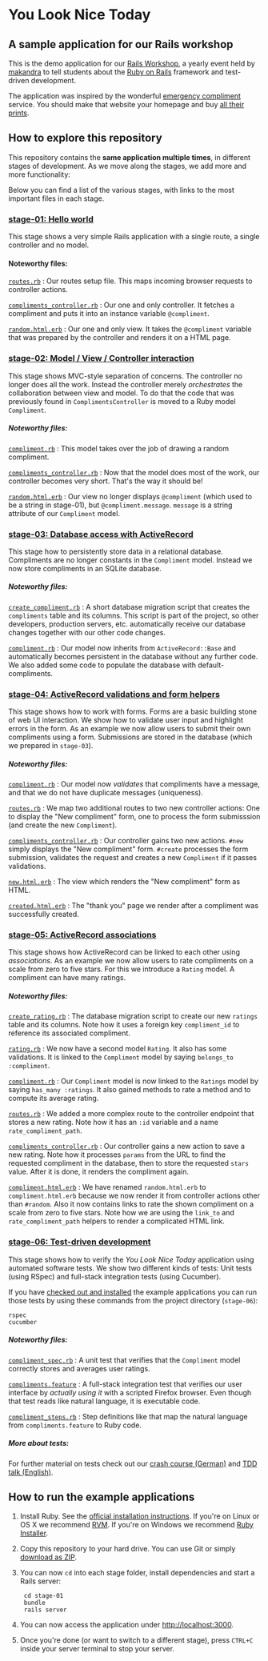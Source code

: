 You Look Nice Today
===================

A sample application for our Rails workshop
-------------------------------------------

This is the demo application for our [Rails Workshop](http://railsworkshop.makandra.de), a yearly event
held by [makandra](http://www.makandra.com/) to tell students about
the [Ruby on Rails](http://rubyonrails.org/) framework and test-driven development.

The application was inspired by the wonderful [emergency compliment](http://emergencycompliment.com/) service.
You should make that website your homepage and buy [all their prints](http://society6.com/emergencycompliment).


How to explore this repository
------------------------------

This repository contains the **same application multiple times**, in different stages of development.
As we move along the stages, we add more and more functionality:

Below you can find a list of the various stages, with links to the most important files in each stage.


### [stage-01: Hello world](stage-01)

This stage shows a very simple Rails application with a single route, a single controller and no model.

#### Noteworthy files:

[`routes.rb`](stage-01/config/routes.rb)
: Our routes setup file. This maps incoming browser requests to controller actions.

[`compliments_controller.rb`](stage-01/app/controllers/compliments_controller.rb)
: Our one and only controller. It fetches a compliment and puts it into an instance variable `@compliment`.

[`random.html.erb`](stage-01/app/views/compliments/random.html.erb)
: Our one and only view. It takes the `@compliment` variable that was prepared by the controller and renders it on a HTML page.


### [stage-02: Model / View / Controller interaction](stage-02)

This stage shows MVC-style separation of concerns. The controller no longer does all the work.
Instead the controller merely *orchestrates* the collaboration between view and model.
To do that the code that was previously found in `ComplimentsController` is moved to a Ruby model `Compliment`.

##### Noteworthy files:

[`compliment.rb`](stage-02/app/models/compliment.rb)
: This model takes over the job of drawing a random compliment.

[`compliments_controller.rb`](stage-02/app/controllers/compliments_controller.rb)
: Now that the model does most of the work, our controller becomes very short. That's the way it should be!

[`random.html.erb`](stage-02/app/views/compliments/random.html.erb)
: Our view no longer displays `@compliment` (which used to be a string in stage-01), but `@compliment.message`. `message` is a string attribute of our `Compliment` model.


### [stage-03: Database access with ActiveRecord](stage-03)

This stage how to persistently store data in a relational database.
Compliments are no longer constants in the `Compliment` model.
Instead we now store compliments in an SQLite database.

##### Noteworthy files:

[`create_compliment.rb`](stage-03/db/migrate/20140120143812_create_compliment.rb)
: A short database migration script that creates the `compliments` table and its columns.
  This script is part of the project, so other developers, production servers, etc. automatically
  receive our database changes together with our other code changes.

[`compliment.rb`](stage-03/app/models/compliment.rb)
: Our model now inherits from `ActiveRecord::Base` and automatically becomes persistent in the database without
  any further code. We also added some code to populate the database with default-compliments.


### [stage-04: ActiveRecord validations and form helpers](stage-04)

This stage shows how to work with forms. Forms are a basic building stone of web UI interaction.
We show how to validate user input and highlight errors in the form.
As an example we now allow users to submit their own compliments using a form. Submissions are stored
in the database (which we prepared in `stage-03`).

##### Noteworthy files:

[`compliment.rb`](stage-04/app/models/compliment.rb)
: Our model now *validates* that compliments have a message, and that we do not have duplicate messages (uniqueness).

[`routes.rb`](stage-04/config/routes.rb)
: We map two additional routes to two new controller actions: One to display the "New compliment" form,
  one to process the form submisssion (and create the new `Compliment`).
  
[`compliments_controller.rb`](stage-04/app/controllers/compliments_controller.rb)
: Our controller gains two new actions. `#new` simply displays the "New compliment" form.
  `#create` processes the form submission, validates the request and creates a new `Compliment`
  if it passes validations.

[`new.html.erb`](stage-04/app/views/compliments/new.html.erb)
: The view which renders the "New compliment" form as HTML.

[`created.html.erb`](stage-04/app/views/compliments/created.html.erb)
: The "thank you" page we render after a compliment was successfully created.

 
### [stage-05: ActiveRecord associations](stage-05)

This stage shows how ActiveRecord can be linked to each other using *associations*.
As an example we now allow users to rate compliments on a scale from zero to five stars.
For this we introduce a `Rating` model. A compliment can have many ratings.

##### Noteworthy files:

[`create_rating.rb`](stage-05/db/migrate/20140120155543_create_rating.rb)
: The database migration script to create our new `ratings` table and its columns.
  Note how it uses a foreign key `compliment_id` to reference its associated compliment.

[`rating.rb`](stage-05/app/models/rating.rb)
: We now have a second model `Rating`. It also has some validations. It is linked to the
  `Compliment` model by saying `belongs_to :compliment`.

[`compliment.rb`](stage-05/app/models/compliment.rb)
: Our `Compliment` model is now linked to the `Ratings` model by saying `has_many :ratings`.
  It also gained methods to rate a method and to compute its average rating.

[`routes.rb`](stage-05/config/routes.rb)
: We added a more complex route to the controller endpoint that stores a new rating.
  Note how it has an `:id` variable and a name `rate_compliment_path`.

[`compliments_controller.rb`](stage-05/app/controllers/compliments_controller.rb)
: Our controller gains a new action to save a new rating. Note how it processes `params` from the
  URL to find the requested compliment in the database, then to store the requested `stars` value.
  After it is done, it renders the compliment again.
  
[`compliment.html.erb`](stage-05/app/views/compliments/compliment.html.erb)
: We have renamed `random.html.erb` to `compliment.html.erb` because we now render
  it from controller actions other than `#random`. Also it now contains links to
  rate the shown compliment on a scale from zero to five stars. Note how we are using the `link_to` and
  `rate_compliment_path` helpers to render a complicated HTML link.


### [stage-06: Test-driven development](stage-06)

This stage shows how to verify the *You Look Nice Today* application using
automated software tests. We show two different kinds of tests: Unit tests (using RSpec)
and full-stack integration tests (using Cucumber).

If you have [checked out and installed](#how-to-run-the-example-applications) the example applications
you can run those tests by using these commands from the project directory (`stage-06`):

    rspec
    cucumber


##### Noteworthy files:

[`compliment_spec.rb`](stage-06/spec/models/compliment_spec.rb)
: A unit test that verifies that the `Compliment` model correctly stores and averages user ratings.

[`compliments.feature`](stage-06/features/compliments.feature)
: A full-stack integration test that verifies our user interface by *actually using it* with a scripted
  Firefox browser. Even though that test reads like natural language, it is executable code.
  
[`compliment_steps.rb`](stage-06/features/step_definitions/compliment_steps.rb)
: Step definitions like that map the natural language from `compliments.feature` to Ruby code.


##### More about tests:
  
For further material on tests check out our [crash course (German)](http://www.makandra.de/malennachzahlen/kurs/) and [TDD talk (English)](http://tdd.talks.makandra.com/).


How to run the example applications
-----------------------------------

1. Install Ruby. See the [official installation instructions](http://www.ruby-lang.org/en/installation#rvm).
   If you're on Linux or OS X we recommend [RVM](http://rvm.io/). If you're on Windows we recommend
   [Ruby Installer](http://rubyinstaller.org/).

2. Copy this repository to your hard drive. You can use Git or simply [download as ZIP](https://github.com/makandra/nice/archive/master.zip).

3. You can now `cd` into each stage folder, install dependencies and start a Rails server:

        cd stage-01
        bundle
        rails server

4. You can now access the application under <http://localhost:3000>.

5. Once you're done (or want to switch to a different stage), press `CTRL+C` inside your server terminal to stop your server.

